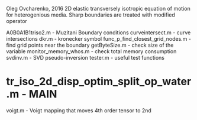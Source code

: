 Oleg Ovcharenko, 2016
2D elastic transversely isotropic equation of motion for heterogenious media. Sharp boundaries are treated with modified operator


A0B0A1B1triso2.m	- Muzitani Boundary conditions
curveintersect.m - curve intersections
dkr.m - kronecker symbol
func_p_find_closest_grid_nodes.m - find grid points near the boundary
getByteSize.m - check size of the variable
monitor_memory_whos.m - check total memory consumption
svdinv.m - SVD pseudo-inversion
tester.m - useful test functions
# tr_iso_2d_disp_optim_split_op_water.m - MAIN
voigt.m - Voigt mapping that moves 4th order tensor to 2nd
